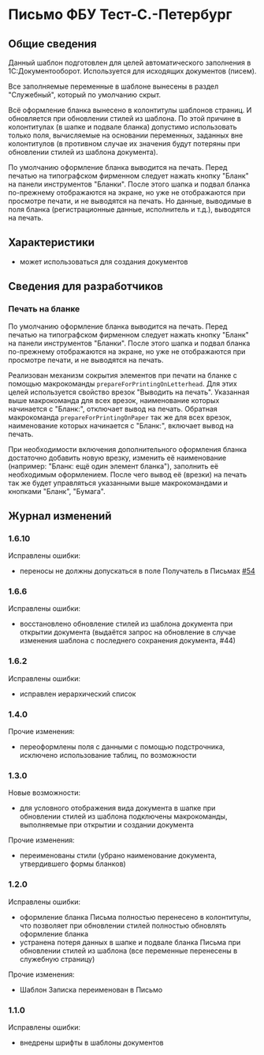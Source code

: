 # Письмо ФБУ Тест-С.-Петербург

## Общие сведения

Данный шаблон подготовлен для целей автоматического заполнения в 1С:Документооборот.
Используется для исходящих документов (писем).

Все заполняемые переменные в шаблоне вынесены в раздел "Служебный",
который по умолчанию скрыт.

Всё оформление бланка вынесено в колонтитулы шаблонов страниц.
И обновляется при обновлении стилей из шаблона. По этой причине в колонтитулах
(в шапке и подвале бланка) допустимо использовать только поля,
вычисляемые на основании переменных, заданных вне колонтитулов (в противном случае
их значения будут потеряны при обновлении стилей из шаблона документа).

По умолчанию оформление бланка выводится на печать.
Перед печатью на типографском фирменном следует нажать кнопку "Бланк" на панели
инструментов "Бланки". После этого шапка и подвал бланка по-прежнему отображаются
на экране, но уже не отображаются при просмотре печати, и не выводятся на печать.
Но данные, выводимые в поля бланка (регистрационные данные, исполнитель и т.д.),
выводятся на печать.

## Характеристики

- может использоваться для создания документов

## Сведения для разработчиков

### Печать на бланке

По умолчанию оформление бланка выводится на печать.
Перед печатью на типографском фирменном следует нажать кнопку "Бланк" на панели
инструментов "Бланки". После этого шапка и подвал бланка по-прежнему отображаются
на экране, но уже не отображаются при просмотре печати, и не выводятся на печать.

Реализован механизм сокрытия элементов при печати на бланке с помощью
макрокоманды `prepareForPrintingOnLetterhead`.
Для этих целей используется свойство врезок "Выводить на печать".
Указанная выше макрокоманда для всех врезок, наименование которых начинается с
"Бланк:", отключает вывод на печать.
Обратная макрокоманда `prepareForPrintingOnPaper` так же
для всех врезок, наименование которых начинается с
"Бланк:", включает вывод на печать.

При необходимости включения дополнительного оформления бланка достаточно
добавить новую врезку, изменить её наименование (например: "Бланк: ещё
один элемент бланка"), заполнить её необходимым оформлением.
После чего вывод её (врезки) на печать так же будет управляться указанными
выше макрокомандами и кнопками "Бланк", "Бумага".

## Журнал изменений

### 1.6.10

Исправлены ошибки:

- переносы не должны допускаться в поле Получатель в Письмах
  [#54](https://github.com/test-st-petersburg/DocTemplates/issues/54)

### 1.6.6

Исправлены ошибки:

- восстановлено обновление стилей из шаблона документа при открытии документа
  (выдаётся запрос на обновление в случае изменения шаблона с последнего
  сохранения документа, #44)

### 1.6.2

Исправлены ошибки:

- исправлен иерархический список

### 1.4.0

Прочие изменения:

- переоформлены поля с данными с помощью подстрочника,
  исключено использование таблиц, по возможности

### 1.3.0

Новые возможности:

- для условного отображения вида документа в шапке при обновлении
  стилей из шаблона подключены макрокоманды, выполняемые при открытии и
  создании документа

Прочие изменения:

- переименованы стили (убрано наименование документа, утвердившего формы бланков)

### 1.2.0

Исправлены ошибки:

- оформление бланка Письма полностью перенесено в колонтитулы,
  что позволяет при обновлении стилей полностью обновлять оформление бланка
- устранена потеря данных в шапке и подвале бланка Письма при обновлении
  стилей из шаблона (все переменные перенесены в служебную страницу)

Прочие изменения:

- Шаблон Записка переименован в Письмо

### 1.1.0

Исправлены ошибки:

- внедрены шрифты в шаблоны документов
